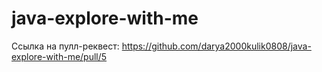 # java-explore-with-me

Ссылка на пулл-реквест: https://github.com/darya2000kulik0808/java-explore-with-me/pull/5
